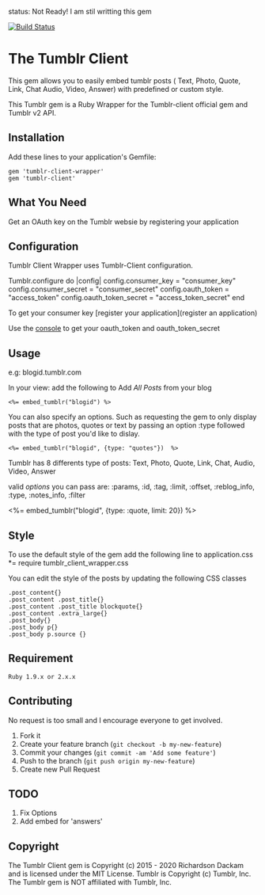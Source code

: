 status: Not Ready! I am stil writting this gem

[![Build Status](https://travis-ci.org/richardsondx/tumblr_client_wrapper.svg?branch=master)](https://travis-ci.org/richardsondx/tumblr_client_wrapper) 

# The Tumblr Client

This gem allows you to easily embed tumblr posts ( Text, Photo, Quote, Link, Chat Audio, Video, Answer) with predefined or custom style.

This Tumblr gem is a Ruby Wrapper for the Tumblr-client official gem and Tumblr v2 API. 

## Installation

Add these lines to your application's Gemfile:

    gem 'tumblr-client-wrapper'
    gem 'tumblr-client'


## What You Need

Get an OAuth key on the Tumblr websie by registering your  application

## Configuration

Tumblr Client Wrapper uses Tumblr-Client configuration.

Tumblr.configure do |config|
  config.consumer_key = "consumer_key"
  config.consumer_secret = "consumer_secret"
  config.oauth_token = "access_token"
  config.oauth_token_secret = "access_token_secret"
end

To get your consumer key [register your application](register an application)

Use the [console](https://api.tumblr.com/console) to get your oauth_token and oauth_token_secret


## Usage

e.g: blogid.tumblr.com

In your view: add the following to Add *All Posts* from your blog

    <%= embed_tumblr("blogid") %>

You can also specify an options. Such as requesting the gem to only display posts that are photos, quotes or text
by passing an option :type followed with the type of post you'd like to dislay.

    <%= embed_tumblr("blogid", {type: "quotes"})  %>

Tumblr has 8 differents type of posts: Text, Photo, Quote, Link, Chat, Audio, Video, Answer

valid *options* you can pass are:
    :params,
    :id,
    :tag,
    :limit,
    :offset,
    :reblog_info,
    :type,
    :notes_info,
    :filter

<%= embed_tumblr("blogid", {type: :quote, limit: 20})  %>

## Style

To use the default style of the gem add the following line to application.css
    *= require tumblr_client_wrapper.css

You can edit the style of the posts by updating the following CSS classes

    .post_content{}
    .post_content .post_title{}
    .post_content .post_title blockquote{}
    .post_content .extra_large{}
    .post_body{}
    .post_body p{}
    .post_body p.source {}

## Requirement

`Ruby 1.9.x or 2.x.x`

## Contributing

No request is too small and I encourage everyone to get involved.

1. Fork it
2. Create your feature branch (`git checkout -b my-new-feature`)
3. Commit your changes (`git commit -am 'Add some feature'`)
4. Push to the branch (`git push origin my-new-feature`)
5. Create new Pull Request

## TODO

1. Fix Options
2. Add embed for 'answers'

## Copyright

The Tumblr Client gem is Copyright (c) 2015 - 2020 Richardson Dackam and is licensed under the MIT License.
Tumblr is Copyright (c) Tumblr, Inc. The Tumblr gem is NOT affiliated with Tumblr, Inc.